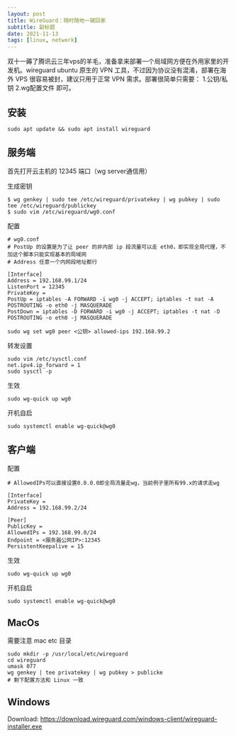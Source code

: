 ```yaml
---
layout: post
title: WireGuard：随时随地一键回家
subtitle: 副标题
date: 2021-11-13
tags: [linux, network]
---
```


双十一薅了腾讯云三年vps的羊毛，准备拿来部署一个局域网方便在外用家里的开发机。wireguard ubuntu 原生的 VPN 工具，不过因为协议没有混淆，部署在海外 VPS 很容易被封，建议只用于正常 VPN 需求。部署很简单只需要： 1.公钥/私钥 2.wg配置文件 即可。

## 安装

```
sudo apt update && sudo apt install wireguard
```

## 服务端

首先打开云主机的 12345 端口（wg server通信用）

生成密钥

```
$ wg genkey | sudo tee /etc/wireguard/privatekey | wg pubkey | sudo tee /etc/wireguard/publickey
$ sudo vim /etc/wireguard/wg0.conf
```

配置

```
# wg0.conf
# PostUp 的设置是为了让 peer 的非内部 ip 段流量可以走 eth0，即实现全局代理，不加这个脚本只能实现基本的局域网
# Address 任意一个内网段地址都行

[Interface]
Address = 192.168.99.1/24
ListenPort = 12345
PrivateKey = 
PostUp = iptables -A FORWARD -i wg0 -j ACCEPT; iptables -t nat -A POSTROUTING -o eth0 -j MASQUERADE
PostDown = iptables -D FORWARD -i wg0 -j ACCEPT; iptables -t nat -D POSTROUTING -o eth0 -j MASQUERADE
```

```
sudo wg set wg0 peer <公钥> allowed-ips 192.168.99.2
```

转发设置

```
sudo vim /etc/sysctl.conf
net.ipv4.ip_forward = 1
sudo sysctl -p
```

生效

```
sudo wg-quick up wg0
```

开机自启

```
sudo systemctl enable wg-quick@wg0
```

## 客户端

配置

```
# AllowedIPs可以直接设置0.0.0.0即全局流量走wg，当前例子里所有99.x的请求走wg

[Interface]
PrivateKey = 
Address = 192.168.99.2/24

[Peer]
PublicKey = 
AllowedIPs = 192.168.99.0/24
Endpoint = <服务器公网IP>:12345
PersistentKeepalive = 15
```

生效

```
sudo wg-quick up wg0
```

开机自启

```
sudo systemctl enable wg-quick@wg0
```

## MacOs

需要注意 mac etc 目录

```
sudo mkdir -p /usr/local/etc/wireguard
cd wireguard
umask 077
wg genkey | tee privatekey | wg pubkey > publicke
# 剩下配置方法和 Linux 一致
```

## Windows

Download: https://download.wireguard.com/windows-client/wireguard-installer.exe

